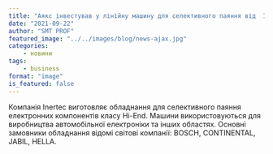 ```yaml
---
title: "Аякс інвестував у лінійну машину для селективного паяння від  INERTEC"
date: "2021-09-22"
author: "SMT PROF"
featured_image: "../../images/blog/news-ajax.jpg"
categories: 
    - новини
tags: 
    - business
format: "image"
is_featured: false
---
```


Компанія Inertec виготовляє обладнання для селективного паяння електронних компонентів класу Hi-End. Машини використовуються для виробництва автомобільної електроніки та інших областях. Основні замовники обладнання відомі світові компанії: BOSCH, CONTINENTAL, JABIL, HELLA.




